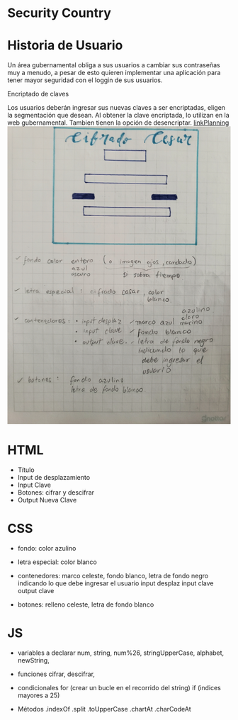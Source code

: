 # Security Country

# Historia de Usuario

Un área gubernamental obliga a sus usuarios a cambiar sus contraseñas muy a menudo, a pesar de esto quieren implementar una aplicación para tener mayor seguridad con el loggin de sus usuarios.

Encriptado de claves

Los usuarios deberán ingresar sus nuevas claves a ser encriptadas, eligen la segmentación que desean. Al obtener la clave encriptada, lo utilizan en la web gubernamental. Tambien tienen la opción de desencriptar.
[linkPlanning](https://trello.com/b/NPCLDUsD/backlog)
![Prototipo](Prototipo.jpg)


# HTML

* Título
* Input de desplazamiento
* Input Clave
* Botones: cifrar y descifrar
* Output Nueva Clave

# CSS

* fondo: color azulino
* letra especial: color blanco
* contenedores: marco celeste, fondo blanco, letra de fondo negro indicando lo que debe ingresar el usuario
input desplaz
input clave
output clave

* botones: relleno celeste, letra de fondo blanco

# JS

* variables a declarar
num, 
string,
num%26,
stringUpperCase,
alphabet,
newString,

* funciones
cifrar,
descifrar,

* condicionales
for (crear un bucle en el recorrido del string)
if (indices mayores a 25)

* Métodos
.indexOf
.split
.toUpperCase
.chartAt
.charCodeAt